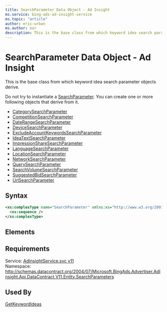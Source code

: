 ```yaml
---
title: SearchParameter Data Object - Ad Insight
ms.service: bing-ads-ad-insight-service
ms.topic: "article"
author: eric-urban
ms.author: eur
description: This is the base class from which keyword idea search parameter objects derive.
---
```

# SearchParameter Data Object - Ad Insight
This is the base class from which keyword idea search parameter objects derive. 

Do not try to instantiate a [SearchParameter](../ad-insight-service/searchparameter.md). You can create one or more following objects that derive from it.
- [CategorySearchParameter](../ad-insight-service/categorysearchparameter.md)  
- [CompetitionSearchParameter](../ad-insight-service/competitionsearchparameter.md)  
- [DateRangeSearchParameter](../ad-insight-service/daterangesearchparameter.md)  
- [DeviceSearchParameter](../ad-insight-service/devicesearchparameter.md)  
- [ExcludeAccountKeywordsSearchParameter](../ad-insight-service/excludeaccountkeywordssearchparameter.md)  
- [IdeaTextSearchParameter](../ad-insight-service/ideatextsearchparameter.md)  
- [ImpressionShareSearchParameter](../ad-insight-service/impressionsharesearchparameter.md)  
- [LanguageSearchParameter](../ad-insight-service/languagesearchparameter.md)  
- [LocationSearchParameter](../ad-insight-service/locationsearchparameter.md)  
- [NetworkSearchParameter](../ad-insight-service/networksearchparameter.md)  
- [QuerySearchParameter](../ad-insight-service/querysearchparameter.md)  
- [SearchVolumeSearchParameter](../ad-insight-service/searchvolumesearchparameter.md)  
- [SuggestedBidSearchParameter](../ad-insight-service/suggestedbidsearchparameter.md)  
- [UrlSearchParameter](../ad-insight-service/urlsearchparameter.md)  

## Syntax
```xml
<xs:complexType name="SearchParameter" xmlns:xs="http://www.w3.org/2001/XMLSchema">
  <xs:sequence />
</xs:complexType>
```

## <a name="elements"></a>Elements

## Requirements
Service: [AdInsightService.svc v11](https://adinsight.api.bingads.microsoft.com/Api/Advertiser/AdInsight/v11/AdInsightService.svc)  
Namespace: http://schemas.datacontract.org/2004/07/Microsoft.BingAds.Advertiser.AdInsight.Api.DataContract.V11.Entity.SearchParameters  

## Used By
[GetKeywordIdeas](getkeywordideas.md)  
